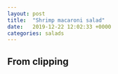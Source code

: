 ```yaml
---
layout: post
title:  "Shrimp macaroni salad"
date:   2019-12-22 12:02:33 +0000
categories: salads
---
```


## From clipping